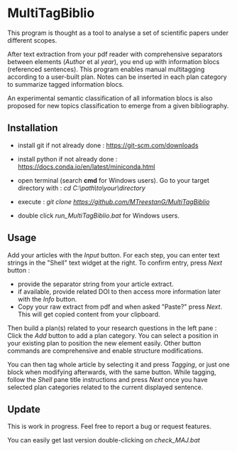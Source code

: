 # MultiTagBiblio

This program is thought as a tool to analyse a set of scientific papers under different scopes.

After text extraction from your pdf reader with comprehensive separators between elements (*Author* et al *year*), you end up with information blocs (referenced sentences). This program enables manual multitagging according to a user-built plan. Notes can be inserted in each plan category to summarize tagged information blocs.

An experimental semantic classification of all information blocs is also proposed for new topics classification to emerge from a given bibliography.

## Installation

- install git if not already done : https://git-scm.com/downloads

- install python if not already done : https://docs.conda.io/en/latest/miniconda.html

- open terminal (search **cmd** for Windows users). Go to your target directory with : *cd C:\path\to\your\directory*

- execute : *git clone https://github.com/MTreestanG/MultiTagBiblio*

- double click *run_MultiTagBiblio.bat* for Windows users.

## Usage

Add your articles with the *Input* button. For each step, you can enter text strings in the "Shell" text widget at the right. To confirm entry, press *Next* button :
- provide the separator string from your article extract.
- if available, provide related DOI to then access more information later with the *Info* button.
- Copy your raw extract from pdf and when asked "Paste?" press *Next*. This will get copied content from your clipboard.

Then build a plan(s) related to your research questions in the left pane :
Click the *Add* button to add a plan category. You can select a position in your existing plan to position the new element easily. Other button commands are comprehensive and enable structure modifications.

You can then tag whole article by selecting it and press *Tagging*, or just one block when modifying afterwards, with the same button. While tagging, follow the *Shell* pane title instructions and press *Next* once you have selected plan categories related to the current displayed sentence.

## Update

This is work in progress. Feel free to report a bug or request features.

You can easily get last version double-clicking on *check_MAJ.bat*

